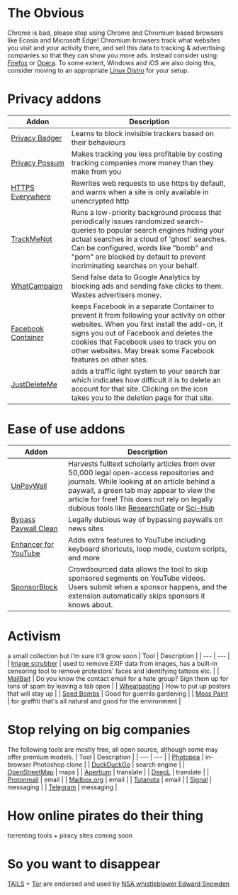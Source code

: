 # The Obvious
Chrome is bad, please stop using Chrome and Chromium based browsers like Ecosia and Microsoft Edge! 
Chromium browsers track what websites you visit and your activity there, and sell this data to tracking & advertising companies so that they can show you more ads.
instead consider using: [Firefox](https://www.mozilla.org/firefox/new) or [Opera](https://www.opera.com/). 
To some extent, Windows and iOS are also doing this, consider moving to an appropriate [Linux Distro](https://distrotest.net/) for your setup.

# Privacy addons
| Addon | Description |
| --- | --- |
| [Privacy Badger](https://privacybadger.org/) | Learns to block invisible trackers based on their behaviours |
| [Privacy Possum](https://github.com/cowlicks/privacypossum) | Makes tracking you less profitable by costing tracking companies more money than they make from you |
| [HTTPS Everywhere](https://www.eff.org/https-everywhere) | Rewrites web requests to use https by default, and warns when a site is only available in unencrypted http |
| [TrackMeNot](https://trackmenot.io/) | Runs a low-priority background process that periodically issues randomized search-queries to popular search engines hiding your actual searches in a cloud of 'ghost' searches. Can be configured, words like "bomb" and "porn" are blocked by default to prevent incriminating searches on your behalf. |
| [WhatCampaign](https://home.oniprojekt.ninja/) | Send false data to Google Analytics by blocking ads and sending fake clicks to them. Wastes advertisers money. |
| [Facebook Container](https://github.com/mozilla/contain-facebook) | keeps Facebook in a separate Container to prevent it from following your activity on other websites. When you first install the add-on, it signs you out of Facebook and deletes the cookies that Facebook uses to track you on other websites. May break some Facebook features on other sites. |
| [JustDeleteMe](https://addons.mozilla.org/en-GB/firefox/addon/just-delete-me/) | adds a traffic light system to your search bar which indicates how difficult it is to delete an account for that site. Clicking on the icon takes you to the deletion page for that site. |

# Ease of use addons
| Addon | Description |
| --- | --- |
| [UnPayWall](https://unpaywall.org/) | Harvests fulltext scholarly articles from over 50,000 legal open-access repositories and journals. While looking at an article behind a paywall, a green tab may appear to view the article for free! This does not rely on legally dubious tools like [ResearchGate](https://www.researchgate.net/) or [Sci-Hub](https://sci-hub.st/) |
| [Bypass Paywall Clean](https://gitlab.com/magnolia1234/bypass-paywalls-firefox-clean) | Legally dubious way of bypassing paywalls on news sites |
| [Enhancer for YouTube](https://www.mrfdev.com/enhancer-for-youtube) | Adds extra features to YouTube including keyboard shortcuts, loop mode, custom scripts, and more |
| [SponsorBlock](https://sponsor.ajay.app/) | Crowdsourced data allows the tool to skip sponsored segments on YouTube videos. Users submit when a sponsor happens, and the extension automatically skips sponsors it knows about. |

# Activism
a small collection but i'm sure it'll grow soon
| Tool | Description |
| --- | --- |
| [Image scrubber](https://everestpipkin.github.io/image-scrubber/) | used to remove EXIF data from images, has a built-in censoring tool to remove protestors' faces and identifying tattoos etc. |
| [MailBait](https://mailbait.info/) | Do you know the contact email for a hate group? Sign them up for tons of spam by leaving a tab open |
| [Wheatpasting](https://itsgoingdown.org/how-to-wheatpaste/) | How to put up posters that will stay up |
| [Seed Bombs](https://www.instructables.com/How-to-Make-a-Seed-Bomb/) | Good for guerrila gardening |
| [Moss Paint](https://www.instructables.com/How-to-Make-Moss-Graffiti-1/) | for graffiti that's all natural and good for the environment |

# Stop relying on big companies
The following tools are mostly free, all open source, although some may offer premium models.
| Tool | Description |
| --- | --- |
| [Photopea](https://www.photopea.com/) | in-browser Photoshop clone |
| [DuckDuckGo](https://duckduckgo.com/) | search engine |
| [OpenStreetMap](https://www.openstreetmap.org/) | maps |
| [Apertium](https://apertium.org/) | translate |
| [DeepL](https://www.deepl.com/translator) | translate |
| [Protonmail](https://protonmail.com) | email |
| [Mailbox.org](https://mailbox.org/en/) | email |
| [Tutanota](https://tutanota.com/) | email |
| [Signal](https://signal.org/download/) | messaging |
| [Telegram](https://t.me/) | messaging |

# How online pirates do their thing
torrenting tools + piracy sites coming soon

# So you want to disappear
[TAILS](https://tails.boum.org/) + [Tor](https://www.torproject.org/) are endorsed and used by [NSA whistleblower Edward Snowden](https://www.wired.com/2014/04/tails/)

